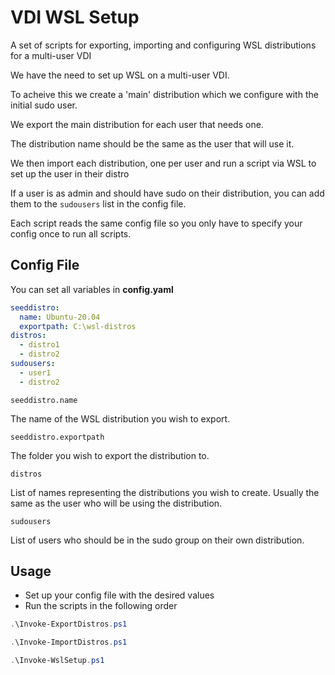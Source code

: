 # VDI WSL Setup

A set of scripts for exporting, importing and configuring WSL distributions for a multi-user VDI

We have the need to set up WSL on a multi-user VDI. 

To acheive this we create a 'main' distribution which we configure with the initial sudo user.

We export the main distribution for each user that needs one. 

The distribution name should be the same as the user that will use it. 

We then import each distribution, one per user and run a script via WSL to set up the user in their distro

If a user is as admin and should have sudo on their distribution, you can add them to the `sudousers` list in the config file. 

Each script reads the same config file so you only have to specify your config once to run all scripts. 

## Config File

You can set all variables in **config.yaml**

``` yaml
seeddistro:
  name: Ubuntu-20.04
  exportpath: C:\wsl-distros
distros:
  - distro1
  - distro2
sudousers:
  - user1
  - distro2
```

`seeddistro.name`

The name of the WSL distribution you wish to export.

`seeddistro.exportpath`

The folder you wish to export the distribution to.

`distros`

List of names representing the distributions you wish to create.
Usually the same as the user who will be using the distribution.

`sudousers`

List of users who should be in the sudo group on their own distribution.

## Usage

- Set up your config file with the desired values
- Run the scripts in the following order

``` powershell
.\Invoke-ExportDistros.ps1
```

``` powershell
.\Invoke-ImportDistros.ps1
```

``` powershell
.\Invoke-WslSetup.ps1
```